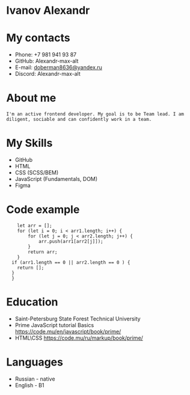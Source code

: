 # Ivanov Alexandr

# My contacts

- Phone: +7 981 941 93 87
- GitHub: Alexandr-max-alt
- E-mail: doberman8636@yandex.ru
- Discord: Alexandr-max-alt

# About me

    I'm an active frontend developer. My goal is to be Team lead. I am diligent, sociable and can confidently work in a team.

# My Skills

- GitHub
- HTML
- CSS (SCSS/BEM)
- JavaScript (Fundamentals, DOM)
- Figma

# Code example

```function findArray(arr1, arr2){
	let arr = [];
	for (let i = 0; i < arr1.length; i++) {
		for (let j = 0; j < arr2.length; j++) {
			arr.push(arr1[arr2[j]]);
		}
		return arr;
	}
  if (arr1.length == 0 || arr2.length == 0 ) {
    return [];
  }
  } 
```

# Education

- Saint-Petersburg State Forest Technical University
- Prime JavaScript tutorial Basics
     https://code.mu/en/javascript/book/prime/
- HTML\CSS
     https://code.mu/ru/markup/book/prime/

# Languages

- Russian - native
- English - B1
 
